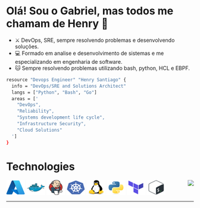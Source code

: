 # Olá! Sou o Gabriel, mas todos me chamam de Henry :wave:

    
- :crossed_swords: DevOps, SRE, sempre resolvendo problemas e desenvolvendo soluções.
- :computer: Formado em analise e desenvolvimento de sistemas e me especializando em engenharia de software.
- :cat: Sempre resolvendo problemas utilizando bash, python, HCL e EBPF.

```bash
resource "Devops Engineer" "Henry Santiago" {
  info = "DevOps/SRE and Solutions Architect"
  langs = ["Python", "Bash", "Go"]
  areas = ['
    "DevOps",
    "Reliability",
    "Systems development life cycle",
    "Infrastructure Security",
    "Cloud Solutions"
  ']
}
```
# Technologies
  <img align="right" src="https://camo.githubusercontent.com/3c553beb641d154ec09f3f1cce78f434eb72a9b2843dc45e5aa191cc6234b383/687474703a2f2f7374617469632e76656c76657463616368652e6f72672f70616765732f323031382f30362f31332f70617274792d676f706865722f64616e63696e672d676f706865722e676966">
  <div align="left">
    <div>
      <img alt="Azure" height="40" width="50" src="https://raw.githubusercontent.com/devicons/devicon/master/icons/azure/azure-original.svg">
      <img alt="Docker" height="40" width="50" src="https://raw.githubusercontent.com/devicons/devicon/master/icons/docker/docker-original.svg">
      <img alt="Jenkins" height="40" width="50" src="https://raw.githubusercontent.com/devicons/devicon/master/icons/jenkins/jenkins-original.svg">
      <img alt="Kubernetes" height="40" width="50" src="https://raw.githubusercontent.com/devicons/devicon/master/icons/kubernetes/kubernetes-plain.svg">
      <img alt="Linux" height="40" width="50" src="https://raw.githubusercontent.com/devicons/devicon/master/icons/linux/linux-original.svg">
      <img alt="Python" height="40" width="50" src="https://github.com/devicons/devicon/blob/master/icons/python/python-original.svg">
      <img alt="Terraform" height="40" width="50" src="https://github.com/devicons/devicon/blob/master/icons/terraform/terraform-original.svg">
      <img alt="Bash" height="40" width="50" src="https://github.com/devicons/devicon/blob/master/icons/bash/bash-original.svg">
    </div>
    <hr height="1">
  </div>